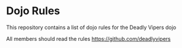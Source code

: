 Dojo Rules
==========

This repository contains a list of dojo rules for the Deadly Vipers dojo

All members should read the rules
https://github.com/deadlyvipers 


